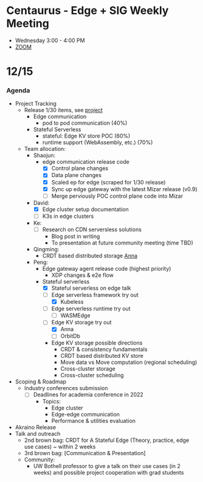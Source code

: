 # Centaurus - Edge + SIG Weekly Meeting
- Wednesday 3:00 - 4:00 PM
- [ZOOM](https://futurewei.zoom.us/j/93051877352?from=addon)

# 12/15

### Agenda
- Project Tracking
  - Release 1/30 items, see [project](https://github.com/CentaurusInfra/fornax/projects/2)
    - Edge communication 
      - pod to pod communication (40%)
    - Stateful Serverless 
      - stateful: Edge KV store POC (60%)
      - runtime support (WebAssembly, etc.) (70%)
  - Team allocation:
    - Shaojun: 
      - edge communication release code
        - [x] Control plane changes
        - [x] Data plane changes
        - [x] Scaled ep for edge (scraped for 1/30 release)
        - [x] Sync up edge gateway with the latest Mizar release (v0.9)
        - [ ] Merge perviously POC control plane code into Mizar
    - David: 
      - [x] Edge cluster setup documentation
      - [ ] K3s in edge clusters
    - Ke:
      - [ ] Research on CDN serversless solutions 
        - Blog post in writing
        - To presentation at future community meeting (time TBD)
    - Qingming:
      - CRDT based distributed storage [Anna](https://github.com/hydro-project/anna/tree/master/docs)
    - Peng:
      - Edge gateway agent release code (highest priority)
        - XDP changes & e2e flow
      - Stateful serverless
        - [x] Stateful serverless on edge talk
        - [ ] Edge serverless framework try out
          - [x] Kubeless
        - [ ] Edge serverless runtime try out
          - [ ] WASMEdge
        - [ ] Edge KV storage try out
          - [x] Anna
          - [ ] OrbitDb
        - Edge KV storage possible directions
          - CRDT & consistency fundamentals
          - CRDT based distributed KV store
          - Move data vs Move computation (regional scheduling)
          - Cross-cluster storage
          - Cross-cluster scheduling
- Scoping & Roadmap
    - Industry conferences submission
      - [ ] Deadlines for academia conference in 2022
        - Topics:
          - Edge cluster
          - Edge-edge communication
          - Performance & utilities evaluation
- Akraino Release
- Talk and outreach
  - 2nd brown bag: CRDT for A Stateful Edge (Theory, practice, edge use cases) ~ within 2 weeks
  - 3rd brown bag: [Communication & Presentation]
  - Community: 
    - UW Bothell professor to give a talk on their use cases (in 2 weeks) and possible project cooperation with grad students

